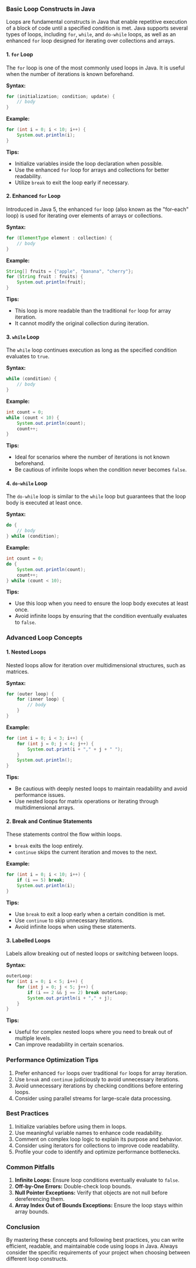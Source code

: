 ### Basic Loop Constructs in Java

Loops are fundamental constructs in Java that enable repetitive execution of a block of code until a specified condition is met. Java supports several types of loops, including `for`, `while`, and `do-while` loops, as well as an enhanced `for` loop designed for iterating over collections and arrays.

#### 1. `for` Loop

The `for` loop is one of the most commonly used loops in Java. It is useful when the number of iterations is known beforehand.

**Syntax:**

```java
for (initialization; condition; update) {
    // body
}
```

**Example:**

```java
for (int i = 0; i < 10; i++) {
    System.out.println(i);
}
```

**Tips:**
- Initialize variables inside the loop declaration when possible.
- Use the enhanced `for` loop for arrays and collections for better readability.
- Utilize `break` to exit the loop early if necessary.

#### 2. Enhanced `for` Loop

Introduced in Java 5, the enhanced `for` loop (also known as the "for-each" loop) is used for iterating over elements of arrays or collections.

**Syntax:**

```java
for (ElementType element : collection) {
    // body
}
```

**Example:**

```java
String[] fruits = {"apple", "banana", "cherry"};
for (String fruit : fruits) {
    System.out.println(fruit);
}
```

**Tips:**
- This loop is more readable than the traditional `for` loop for array iteration.
- It cannot modify the original collection during iteration.

#### 3. `while` Loop

The `while` loop continues execution as long as the specified condition evaluates to `true`.

**Syntax:**

```java
while (condition) {
    // body
}
```

**Example:**

```java
int count = 0;
while (count < 10) {
    System.out.println(count);
    count++;
}
```

**Tips:**
- Ideal for scenarios where the number of iterations is not known beforehand.
- Be cautious of infinite loops when the condition never becomes `false`.

#### 4. `do-while` Loop

The `do-while` loop is similar to the `while` loop but guarantees that the loop body is executed at least once.

**Syntax:**

```java
do {
    // body
} while (condition);
```

**Example:**

```java
int count = 0;
do {
    System.out.println(count);
    count++;
} while (count < 10);
```

**Tips:**
- Use this loop when you need to ensure the loop body executes at least once.
- Avoid infinite loops by ensuring that the condition eventually evaluates to `false`.

### Advanced Loop Concepts

#### 1. Nested Loops

Nested loops allow for iteration over multidimensional structures, such as matrices.

**Syntax:**

```java
for (outer loop) {
    for (inner loop) {
        // body
    }
}
```

**Example:**

```java
for (int i = 0; i < 3; i++) {
    for (int j = 0; j < 4; j++) {
        System.out.print(i + "," + j + " ");
    }
    System.out.println();
}
```

**Tips:**
- Be cautious with deeply nested loops to maintain readability and avoid performance issues.
- Use nested loops for matrix operations or iterating through multidimensional arrays.

#### 2. Break and Continue Statements

These statements control the flow within loops.

- `break` exits the loop entirely.
- `continue` skips the current iteration and moves to the next.

**Example:**

```java
for (int i = 0; i < 10; i++) {
    if (i == 5) break;
    System.out.println(i);
}
```

**Tips:**
- Use `break` to exit a loop early when a certain condition is met.
- Use `continue` to skip unnecessary iterations.
- Avoid infinite loops when using these statements.

#### 3. Labelled Loops

Labels allow breaking out of nested loops or switching between loops.

**Syntax:**

```java
outerLoop:
for (int i = 0; i < 5; i++) {
    for (int j = 0; j < 5; j++) {
        if (i == 2 && j == 2) break outerLoop;
        System.out.println(i + "," + j);
    }
}
```

**Tips:**
- Useful for complex nested loops where you need to break out of multiple levels.
- Can improve readability in certain scenarios.

### Performance Optimization Tips

1. Prefer enhanced `for` loops over traditional `for` loops for array iteration.
2. Use `break` and `continue` judiciously to avoid unnecessary iterations.
3. Avoid unnecessary iterations by checking conditions before entering loops.
4. Consider using parallel streams for large-scale data processing.

### Best Practices

1. Initialize variables before using them in loops.
2. Use meaningful variable names to enhance code readability.
3. Comment on complex loop logic to explain its purpose and behavior.
4. Consider using iterators for collections to improve code readability.
5. Profile your code to identify and optimize performance bottlenecks.

### Common Pitfalls

1. **Infinite Loops:** Ensure loop conditions eventually evaluate to `false`.
2. **Off-by-One Errors:** Double-check loop bounds.
3. **Null Pointer Exceptions:** Verify that objects are not null before dereferencing them.
4. **Array Index Out of Bounds Exceptions:** Ensure the loop stays within array bounds.

### Conclusion

By mastering these concepts and following best practices, you can write efficient, readable, and maintainable code using loops in Java. Always consider the specific requirements of your project when choosing between different loop constructs.